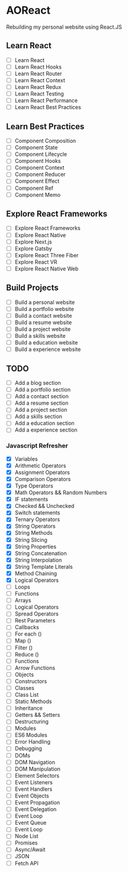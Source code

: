 # AOReact

Rebuilding my personal website using React.JS

## Learn React

- [ ] Learn React
- [ ] Learn React Hooks
- [ ] Learn React Router
- [ ] Learn React Context
- [ ] Learn React Redux
- [ ] Learn React Testing
- [ ] Learn React Performance
- [ ] Learn React Best Practices

## Learn Best Practices

- [ ] Component Composition
- [ ] Component State
- [ ] Component Lifecycle
- [ ] Component Hooks
- [ ] Component Context
- [ ] Component Reducer
- [ ] Component Effect
- [ ] Component Ref
- [ ] Component Memo

## Explore React Frameworks

- [ ] Explore React Frameworks
- [ ] Explore React Native
- [ ] Explore Next.js
- [ ] Explore Gatsby
- [ ] Explore React Three Fiber
- [ ] Explore React VR
- [ ] Explore React Native Web

## Build Projects

- [ ] Build a personal website
- [ ] Build a portfolio website
- [ ] Build a contact website
- [ ] Build a resume website
- [ ] Build a project website
- [ ] Build a skills website
- [ ] Build a education website
- [ ] Build a experience website

## TODO

- [ ] Add a blog section
- [ ] Add a portfolio section
- [ ] Add a contact section
- [ ] Add a resume section
- [ ] Add a project section
- [ ] Add a skills section
- [ ] Add a education section
- [ ] Add a experience section

### Javascript Refresher

- [x] Variables
- [x] Arithmetic Operators
- [x] Assignment Operators
- [x] Comparison Operators
- [x] Type Operators
- [x] Math Operators && Random Numbers
- [x] IF statements
- [x] Checked && Unchecked
- [x] Switch statements
- [x] Ternary Operators
- [x] String Operators
- [x] String Methods
- [x] String Slicing
- [x] String Properties
- [x] String Concatenation
- [x] String Interpolation
- [x] String Template Literals
- [x] Method Chaining
- [x] Logical Operators
- [ ] Loops
- [ ] Functions
- [ ] Arrays
- [ ] Logical Operators
- [ ] Spread Operators
- [ ] Rest Parameters
- [ ] Callbacks
- [ ] For each ()
- [ ] Map ()
- [ ] Filter ()
- [ ] Reduce ()
- [ ] Functions
- [ ] Arrow Functions
- [ ] Objects
- [ ] Constructors
- [ ] Classes
- [ ] Class List
- [ ] Static Methods
- [ ] Inheritance
- [ ] Getters && Setters
- [ ] Destructuring
- [ ] Modules
- [ ] ES6 Modules
- [ ] Error Handling
- [ ] Debugging
- [ ] DOMs
- [ ] DOM Navigation
- [ ] DOM Manipulation
- [ ] Element Selectors
- [ ] Event Listeners
- [ ] Event Handlers
- [ ] Event Objects
- [ ] Event Propagation
- [ ] Event Delegation
- [ ] Event Loop
- [ ] Event Queue
- [ ] Event Loop
- [ ] Node List
- [ ] Promises
- [ ] Async/Await
- [ ] JSON
- [ ] Fetch API